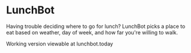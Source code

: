 # LunchBot

Having trouble deciding where to go for lunch?
LunchBot picks a place to eat based on weather, day of week, and how far you're willing to walk.

Working version viewable at lunchbot.today
